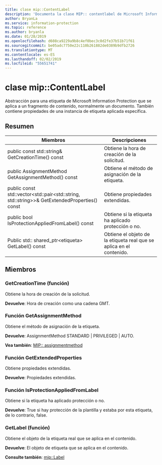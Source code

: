 ```yaml
---
title: clase mip::ContentLabel
description: 'Documenta la clase MIP:: contentlabel de Microsoft Information Protection (MIP) SDK.'
author: BryanLa
ms.service: information-protection
ms.topic: reference
ms.author: bryanla
ms.date: 01/28/2019
ms.openlocfilehash: d608ca9229a9b8c4ef0bec3c0d2fe37b51b71f61
ms.sourcegitcommit: be05adc7750e22c110b261882de0389b9dfb2726
ms.translationtype: MT
ms.contentlocale: es-ES
ms.lasthandoff: 02/02/2019
ms.locfileid: "55651741"
---
```

# <a name="class-mipcontentlabel"></a>clase mip::ContentLabel 
Abstracción para una etiqueta de Microsoft Information Protection que se aplica a un fragmento de contenido, normalmente un documento.
También contiene propiedades de una instancia de etiqueta aplicada específica.
  
## <a name="summary"></a>Resumen
 Miembros                        | Descripciones                                
--------------------------------|---------------------------------------------
public const std::string& GetCreationTime() const  |  Obtiene la hora de creación de la solicitud.
public AssignmentMethod GetAssignmentMethod() const  |  Obtiene el método de asignación de la etiqueta.
public const std::vector\<std::pair\<std::string, std::string\>\>& GetExtendedProperties() const  |  Obtiene propiedades extendidas.
public bool IsProtectionAppliedFromLabel() const  |  Obtiene si la etiqueta ha aplicado protección o no.
Public std:: shared_ptr\<etiqueta\> GetLabel() const  |  Obtiene el objeto de la etiqueta real que se aplica en el contenido.
  
## <a name="members"></a>Miembros
  
### <a name="getcreationtime-function"></a>GetCreationTime (función)
Obtiene la hora de creación de la solicitud.

  
**Devuelve**: Hora de creación como una cadena GMT.
  
### <a name="getassignmentmethod-function"></a>Función GetAssignmentMethod
Obtiene el método de asignación de la etiqueta.

  
**Devuelve**: AssignmentMethod STANDARD | PRIVILEGED | AUTO. 
  
**Vea también**: [MIP:: assignmentmethod](mip-enums-and-structs.md#assignmentmethod-enum)
  
### <a name="getextendedproperties-function"></a>Función GetExtendedProperties
Obtiene propiedades extendidas.

  
**Devuelve**: Propiedades extendidas.
  
### <a name="isprotectionappliedfromlabel-function"></a>Función IsProtectionAppliedFromLabel
Obtiene si la etiqueta ha aplicado protección o no.

  
**Devuelve**: True si hay protección de la plantilla y estaba por esta etiqueta, de lo contrario, false.
  
### <a name="getlabel-function"></a>GetLabel (función)
Obtiene el objeto de la etiqueta real que se aplica en el contenido.

  
**Devuelve**: El objeto de etiqueta que se aplica en el contenido. 
  
**Consulte también**: [mip::Label](class_mip_label.md)